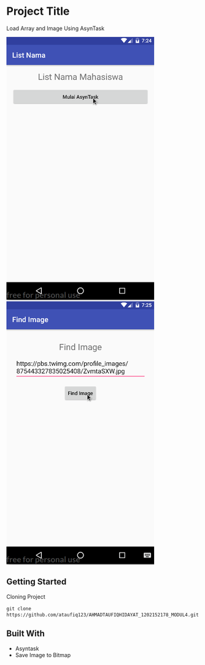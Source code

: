 # Project Title
Load Array and Image Using AsynTask

![](app1.gif)
![](app2.gif)

## Getting Started

Cloning Project

```
git clone https://github.com/ataufiq123/AHMADTAUFIQHIDAYAT_1202152178_MODUL4.git
```

## Built With

* Asyntask
* Save Image to Bitmap




